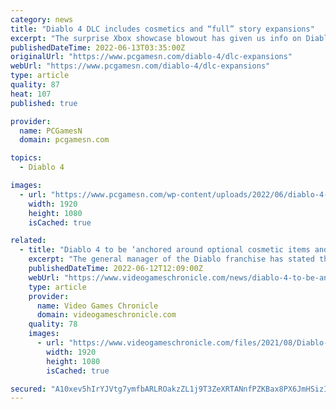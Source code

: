 ```yaml
---
category: news
title: "Diablo 4 DLC includes cosmetics and “full” story expansions"
excerpt: "The surprise Xbox showcase blowout has given us info on Diablo 4 DLC, and it'll restrict microtransactions to cosmetics - with proper story expansions coming ..."
publishedDateTime: 2022-06-13T03:35:00Z
originalUrl: "https://www.pcgamesn.com/diablo-4/dlc-expansions"
webUrl: "https://www.pcgamesn.com/diablo-4/dlc-expansions"
type: article
quality: 87
heat: 107
published: true

provider:
  name: PCGamesN
  domain: pcgamesn.com

topics:
  - Diablo 4

images:
  - url: "https://www.pcgamesn.com/wp-content/uploads/2022/06/diablo-4-story-expansions.jpg"
    width: 1920
    height: 1080
    isCached: true

related:
  - title: "Diablo 4 to be ‘anchored around optional cosmetic items and full story driven expansions’"
    excerpt: "The general manager of the Diablo franchise has stated that the upcoming Diablo 4 will be supported with content for years after release, including “optional cosmetic items”. Alongside the release of ..."
    publishedDateTime: 2022-06-12T12:09:00Z
    webUrl: "https://www.videogameschronicle.com/news/diablo-4-to-be-anchored-around-optional-cosmetic-items-and-full-story-driven-expansions/"
    type: article
    provider:
      name: Video Games Chronicle
      domain: videogameschronicle.com
    quality: 78
    images:
      - url: "https://www.videogameschronicle.com/files/2021/08/Diablo-4-campfire.jpg"
        width: 1920
        height: 1080
        isCached: true

secured: "A10xev5hIrYJVtg7ymfbARLROakzZL1j9T3ZeXRTANnfPZKBax8PX6JmHSizIYZsLc+x7M53B/IuUrYYr8ZCIlSyYC3sWBwSTarjMmJf3/vt3eeQ/IE4MDJW6lRqWFE7CJxV6pSYr/oLPsqK18fdyHRxBTIIqMWatgufVX2V+dvUug5EftHSyYPOOyZZ7UkdcvKzAD6+uIFJZrYsyvU5KroV4MURnW6otygSM8t8M/DmwhH7QHUd6ZRthwS2Q4u5yI+15eypWXwIeQspTohQKZs4CEj4P1LkK95EnQrjta+08VehPVgDxQK//QzfuOEp869uWytjtKcCib5yofrnNY1twbvrz/piyLDdd5GqyIU=;WxtfTJ/hFoXzclQh0aRCQA=="
---
```


